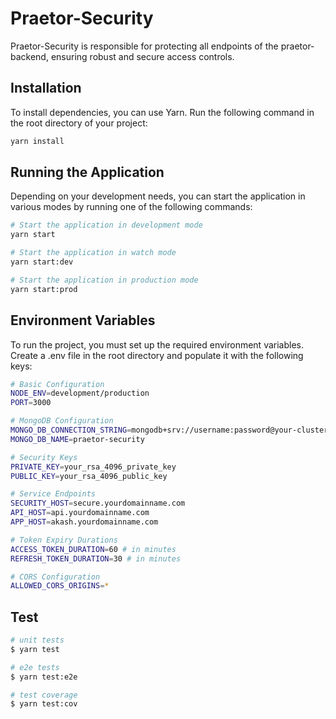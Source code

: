 # Praetor-Security

Praetor-Security is responsible for protecting all endpoints of the praetor-backend, ensuring robust and secure access controls.

## Installation

To install dependencies, you can use Yarn. Run the following command in the root directory of your project:

```bash
yarn install
```

## Running the Application

Depending on your development needs, you can start the application in various modes by running one of the following commands:

```bash
# Start the application in development mode
yarn start

# Start the application in watch mode
yarn start:dev

# Start the application in production mode
yarn start:prod
```

## Environment Variables

To run the project, you must set up the required environment variables. Create a .env file in the root directory and populate it with the following keys:

```bash
# Basic Configuration
NODE_ENV=development/production
PORT=3000

# MongoDB Configuration
MONGO_DB_CONNECTION_STRING=mongodb+srv://username:password@your-cluster-url
MONGO_DB_NAME=praetor-security

# Security Keys
PRIVATE_KEY=your_rsa_4096_private_key
PUBLIC_KEY=your_rsa_4096_public_key

# Service Endpoints
SECURITY_HOST=secure.yourdomainname.com
API_HOST=api.yourdomainname.com
APP_HOST=akash.yourdomainname.com

# Token Expiry Durations
ACCESS_TOKEN_DURATION=60 # in minutes
REFRESH_TOKEN_DURATION=30 # in minutes

# CORS Configuration
ALLOWED_CORS_ORIGINS=*
```

## Test

```bash
# unit tests
$ yarn test

# e2e tests
$ yarn test:e2e

# test coverage
$ yarn test:cov
```
